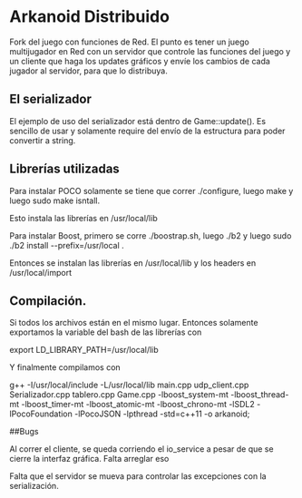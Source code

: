 # Arkanoid Distribuido

Fork del juego con funciones de Red. El punto es tener un juego multijugador en Red con un servidor que controle las funciones del juego y un cliente que haga los updates gráficos y envíe los cambios de cada jugador al servidor, para que lo distribuya.


## El serializador

El ejemplo de uso del serializador está dentro de Game::update(). Es sencillo de usar y solamente require del envío de la estructura para poder convertir a string.

## Librerías utilizadas
Para instalar POCO solamente se tiene que correr ./configure, luego make y luego sudo make isntall.

Esto instala las librerías en /usr/local/lib

Para instalar Boost, primero se corre ./boostrap.sh, luego ./b2 y luego sudo ./b2 install --prefix=/usr/local .

Entonces se instalan las librerías en /usr/local/lib y los headers en /usr/local/import

## Compilación.

Si todos los archivos están en el mismo lugar. Entonces solamente exportamos la variable del bash de las librerías con

export LD_LIBRARY_PATH=/usr/local/lib

Y finalmente compilamos con

g++ -I/usr/local/include -L/usr/local/lib main.cpp udp_client.cpp Serializador.cpp tablero.cpp Game.cpp  -lboost_system-mt -lboost_thread-mt -lboost_timer-mt -lboost_atomic-mt -lboost_chrono-mt -lSDL2 -lPocoFoundation -lPocoJSON -lpthread -std=c++11 -o arkanoid;

##Bugs

Al correr el cliente, se queda corriendo el io_service a pesar de que se cierre la interfaz gráfica. Falta arreglar eso

Falta que el servidor se mueva para controlar las excepciones con la serialización.
